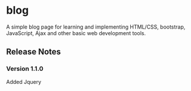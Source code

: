 # blog

A simple blog page for learning and implementing HTML/CSS, bootstrap, JavaScript, Ajax and other basic web development tools.

## Release Notes
### Version 1.1.0
Added Jquery
